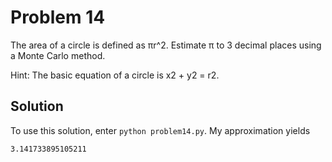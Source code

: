 # Problem 14

The area of a circle is defined as πr^2. Estimate π to 3 decimal places
using a Monte Carlo method.

Hint: The basic equation of a circle is x2 + y2 = r2.

## Solution

To use this solution, enter `python problem14.py`. My approximation yields

	3.141733895105211